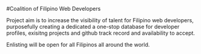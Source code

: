 #Coalition of Filipino Web Developers
 
Project aim is to increase the visibility of talent for Filipino web developers, purposefully creating a dedicated a one-stop database for developer profiles, exisitng projects and github track record and availability to accept. 

Enlisting will be open for all Filipinos all around the world.

